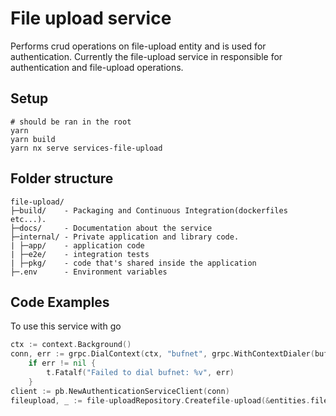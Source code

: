 # File upload service

Performs crud operations on file-upload entity and is used for authentication. Currently the file-upload service in responsible for authentication and file-upload operations.

## Setup

```shell
# should be ran in the root
yarn
yarn build
yarn nx serve services-file-upload
```

## Folder structure

```
file-upload/
├─build/    - Packaging and Continuous Integration(dockerfiles etc...).
├─docs/     - Documentation about the service
├─internal/ - Private application and library code.
| ├─app/    - application code
| ├─e2e/    - integration tests
| ├─pkg/    - code that's shared inside the application
├─.env      - Environment variables
```

## Code Examples

To use this service with go

```go
ctx := context.Background()
conn, err := grpc.DialContext(ctx, "bufnet", grpc.WithContextDialer(bufDialer), grpc.WithInsecure())
	if err != nil {
		t.Fatalf("Failed to dial bufnet: %v", err)
	}
client := pb.NewAuthenticationServiceClient(conn)
fileupload, _ := file-uploadRepository.Createfile-upload(&entities.file-uploadEntity{Email: testEmail, Password: jwtUtils.HashAndSalt([]byte(testPassword))})

```
